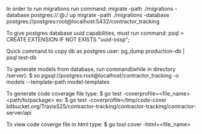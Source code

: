 In order to run migrations run command:
    migrate -path ./migrations -database postgres://<user>:<password>@<host>:<port>/<database> up 
    migrate -path ./migrations -database postgres://postgres:root@localhost:5432/contractor_tracking

To give postgres database uuid capabilities, must run command:
    psql > CREATE EXTENSION IF NOT EXISTS "uuid-ossp";

Quick command to copy db as postgres user:
    pg_dump production-db | psql test-db

To generate models from database, run command(while in directory /server):
    $ xo pgsql://postgres:root@localhost/contractor_tracking -o models --template-path model-templates

To generate code coverage file type:
    $ go test -coverprofile=<file_name> <path/to/package>
    ex: $ go test -coverprofile=/tmp/code-cover bitbucket.org/TravisS25/contractor-tracking/contractor-tracking/contractor-server/api

To view code coverge file in html type:
    $ go tool cover -html=<file_name>